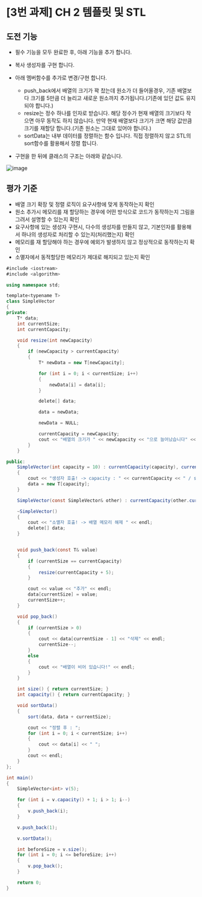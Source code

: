 # [3번 과제] CH 2 템플릿 및 STL
## 도전 기능
- 필수 기능을 모두 완료한 후, 아래 기능을 추가 합니다.
- 복사 생성자를 구현 합니다.
- 아래 멤버함수를 추가로 변경/구현 합니다.
    - push_back에서 배열의 크기가 꽉 찼는데 원소가 더 들어올경우, 기존 배열보다 크기를 5만큼 더 늘리고 새로운 원소까지 추가됩니다.(기존에 있던 값도 유지되야 합니다.)
    - resize는 정수 하나를 인자로 받습니다.  해당 정수가 현재 배열의 크기보다 작으면 아무 동작도 하지 않습니다. 만약 현재 배열보다 크기가 크면 해당 값만큼 크기를 재할당 합니다.(기존 원소는 그대로 있어야 합니다.)
    - sortData는 내부 데이터를 정렬하는 함수 입니다. 직접 정렬하지 않고 STL의 sort함수를 활용해서 정렬 합니다.
    
- 구현을 한 뒤에 클래스의 구조는 아래와 같습니다.

![image](https://github.com/user-attachments/assets/3be7edca-b271-4933-8e65-6d356f08af5f)


## 평가 기준
- 배열 크기 확장 및 정렬 로직이 요구사항에 맞게 동작하는지 확인
- 원소 추가시 메모리를 재 할당하는 경우에 어떤 방식으로 코드가 동작하는지 그림을 그려서 설명할 수 있는지 확인
- 요구사항에 있는 생성자 구현시, 다수의 생성자를 만들지 않고, 기본인자를 활용해서 하나의 생성자로 처리할 수 있는지(처리했는지) 확인
- 메모리를 재 할당해야 하는 경우에 예외가 발생하지 않고 정상적으로 동작하는지 확인
- 소멸자에서 동적할당한 메모리가 제대로 해지되고 있는지 확인

```c#
#include <iostream>
#include <algorithm>

using namespace std;

template<typename T>
class SimpleVector
{
private:
	T* data;
	int currentSize;
	int currentCapacity;

	void resize(int newCapacity)
	{
		if (newCapacity > currentCapacity)
		{
			T* newData = new T[newCapacity];

			for (int i = 0; i < currentSize; i++)
			{
				newData[i] = data[i];
			}

			delete[] data;

			data = newData;

			newData = NULL;

			currentCapacity = newCapacity;
			cout << "배열의 크기가 " << newCapacity << "으로 늘어났습니다" << endl;
		}
	}

public:
	SimpleVector(int capacity = 10) : currentCapacity(capacity), currentSize(0)
	{
		cout << "생성자 호출! -> capacity : " << currentCapacity << " / size : " << currentSize << "으로 배열 초기화" << endl;
		data = new T[capacity];
	}

	SimpleVector(const SimpleVector& other) : currentCapacity(other.currentCapacity), currentSize(other.currentSize) {}

	~SimpleVector()
	{
		cout << "소멸자 호출! -> 배열 메모리 해제 " << endl;
		delete[] data;
	}


	void push_back(const T& value)
	{
		if (currentSize == currentCapacity)
		{
			resize(currentCapacity + 5);
		}

		cout << value << "추가" << endl;
		data[currentSize] = value;
		currentSize++;
	}

	void pop_back()
	{
		if (currentSize > 0)
		{
			cout << data[currentSize - 1] << "삭제" << endl;
			currentSize--;
		}
		else
		{
			cout << "배열이 비어 있습니다!" << endl;
		}
	}

	int size() { return currentSize; }
	int capacity() { return currentCapacity; }

	void sortData()
	{
		sort(data, data + currentSize);

		cout << "정렬 후 : ";
		for (int i = 0; i < currentSize; i++)
		{
			cout << data[i] << " ";
		}
		cout << endl;
	}
};

int main()
{
	SimpleVector<int> v(5);

	for (int i = v.capacity() + 1; i > 1; i--)
	{
		v.push_back(i);
	}

	v.push_back(1);

	v.sortData();

	int beforeSize = v.size();
	for (int i = 0; i <= beforeSize; i++)
	{
		v.pop_back();
	}

	return 0;
}
```
